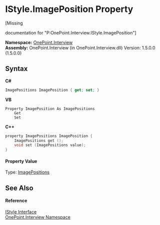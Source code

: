 # IStyle.ImagePosition Property 
 

\[Missing <summary> documentation for "P:OnePoint.Interview.IStyle.ImagePosition"\]

**Namespace:**&nbsp;<a href="N_OnePoint_Interview">OnePoint.Interview</a><br />**Assembly:**&nbsp;OnePoint.Interview (in OnePoint.Interview.dll) Version: 1.5.0.0 (1.5.0.0)

## Syntax

**C#**<br />
``` C#
ImagePositions ImagePosition { get; set; }
```

**VB**<br />
``` VB
Property ImagePosition As ImagePositions
	Get
	Set
```

**C++**<br />
``` C++
property ImagePositions ImagePosition {
	ImagePositions get ();
	void set (ImagePositions value);
}
```


#### Property Value
Type: <a href="T_OnePoint_Interview_ImagePositions">ImagePositions</a>

## See Also


#### Reference
<a href="T_OnePoint_Interview_IStyle">IStyle Interface</a><br /><a href="N_OnePoint_Interview">OnePoint.Interview Namespace</a><br />